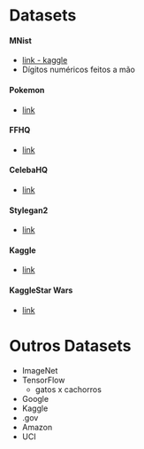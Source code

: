 # Datasets

#### MNist

- [link - kaggle](https://www.kaggle.com/datasets/hojjatk/mnist-dataset)
- Dígitos numéricos feitos a mão

#### Pokemon

- [link](https://pokemondb.net/sprites)  

#### FFHQ

- [link](https://github.com/NVlabs/ffhq-dataset)   

#### CelebaHQ

- [link](https://www.cs.toronto.edu/~lindell/teaching/420/slides/celebahq.html)   

#### Stylegan2

- [link](https://nvlabs-fi-cdn.nvidia.com/stylegan2-ada-pytorch/pretrained/)   

#### Kaggle

- [link](https://www.kaggle.com/)   

#### KaggleStar Wars 

- [link](https://www.kaggle.com/datasets/jsphyg/star-wars) 


# Outros Datasets

- ImageNet
- TensorFlow
    - gatos x cachorros
- Google
- Kaggle
- .gov
- Amazon
- UCI



















